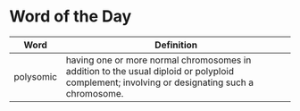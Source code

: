 # Word of the Day

|Word|Definition|
|---|---|
|polysomic|having one or more normal chromosomes in addition to the usual diploid or polyploid complement; involving or designating such a chromosome.|